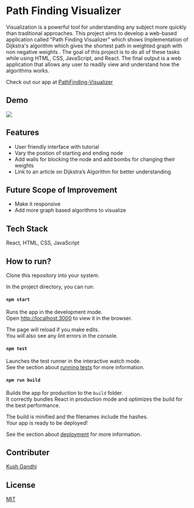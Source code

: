 
# Path Finding Visualizer

Visualization is a powerful tool for understanding any subject more quickly than traditional approaches. 
This project aims to develop a web-based application called "Path Finding Visualizer" which shows Implementation of Dijkstra's algorithm which gives the shortest path in weighted graph with non negative weights . 
The goal of this project is to do all of these tasks while using HTML, CSS, JavaScript, and React. The final output is a web application that allows any user to readily view and understand how the algorithms works. 

Check out our app at [PathFinding-Visualizer](https://velvety-marigold-e2320d.netlify.app/)

## Demo

![](https://github.com/MANAN14/Path-Finding-Visualizer/blob/main/PathFinder.gif)

## Features

 - User friendly interface with tutorial 
 - Vary the postion of starting and ending node 
 - Add walls for blocking the node and add bombs for changing their weights 
 - Link to an article on Dijkstra’s Algorithm for better understanding

## Future Scope of Improvement

- Make it responsive
- Add more graph based algorithms to visualize

## Tech Stack

React,  HTML, CSS, JavaScript

## How to run?

Clone this repository into your system. 

In the project directory, you can run:

#### `npm start`

Runs the app in the development mode.\
Open [http://localhost:3000](http://localhost:3000) to view it in the browser.

The page will reload if you make edits.\
You will also see any lint errors in the console.

#### `npm test`

Launches the test runner in the interactive watch mode.\
See the section about [running tests](https://facebook.github.io/create-react-app/docs/running-tests) for more information.

#### `npm run build`

Builds the app for production to the `build` folder.\
It correctly bundles React in production mode and optimizes the build for the best performance.

The build is minified and the filenames include the hashes.\
Your app is ready to be deployed!

See the section about [deployment](https://facebook.github.io/create-react-app/docs/deployment) for more information.

## Contributer

[Kush Gandhi](https://github.com/kushgandhi13)


## License

[MIT](https://choosealicense.com/licenses/mit/)

